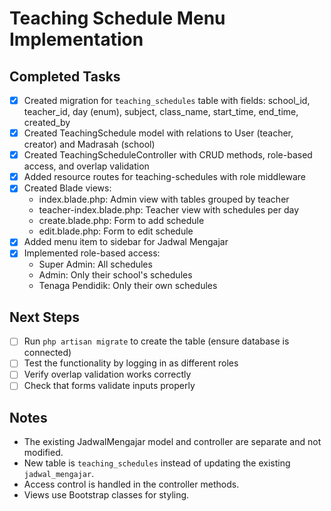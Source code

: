 # Teaching Schedule Menu Implementation

## Completed Tasks
- [x] Created migration for `teaching_schedules` table with fields: school_id, teacher_id, day (enum), subject, class_name, start_time, end_time, created_by
- [x] Created TeachingSchedule model with relations to User (teacher, creator) and Madrasah (school)
- [x] Created TeachingScheduleController with CRUD methods, role-based access, and overlap validation
- [x] Added resource routes for teaching-schedules with role middleware
- [x] Created Blade views:
  - index.blade.php: Admin view with tables grouped by teacher
  - teacher-index.blade.php: Teacher view with schedules per day
  - create.blade.php: Form to add schedule
  - edit.blade.php: Form to edit schedule
- [x] Added menu item to sidebar for Jadwal Mengajar
- [x] Implemented role-based access:
  - Super Admin: All schedules
  - Admin: Only their school's schedules
  - Tenaga Pendidik: Only their own schedules

## Next Steps
- [ ] Run `php artisan migrate` to create the table (ensure database is connected)
- [ ] Test the functionality by logging in as different roles
- [ ] Verify overlap validation works correctly
- [ ] Check that forms validate inputs properly

## Notes
- The existing JadwalMengajar model and controller are separate and not modified.
- New table is `teaching_schedules` instead of updating the existing `jadwal_mengajar`.
- Access control is handled in the controller methods.
- Views use Bootstrap classes for styling.
